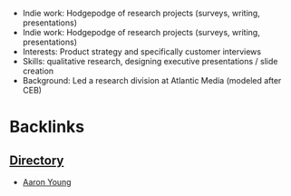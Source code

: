- Indie work: Hodgepodge of research projects (surveys, writing, presentations)
- Indie work: Hodgepodge of research projects (surveys, writing, presentations)
- Interests: Product strategy and specifically customer interviews
- Skills: qualitative research, designing executive presentations / slide creation
- Background: Led a research division at Atlantic Media (modeled after CEB)

# Backlinks
## [Directory](<Directory.md>)
- [Aaron Young](<Aaron Young.md>)

